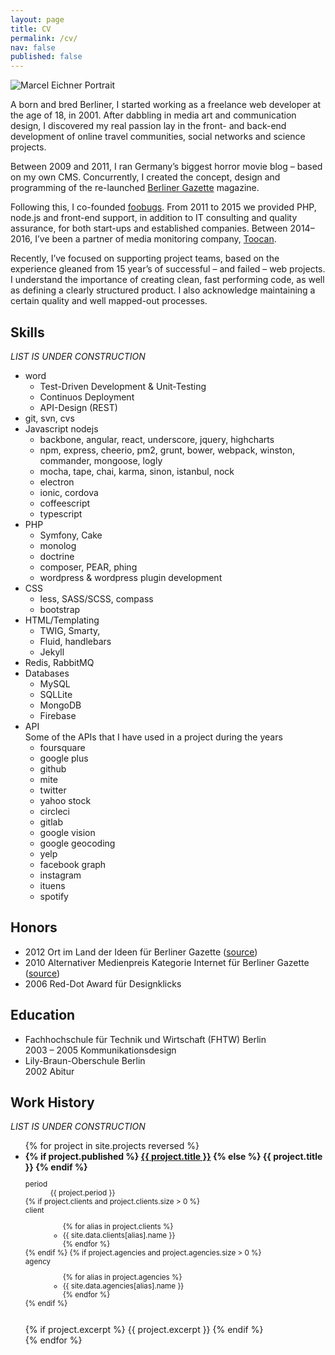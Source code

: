 ```yaml
---
layout: page
title: CV
permalink: /cv/
nav: false
published: false
---
```

<img class="post-image-pushed-right post-image-25p" src="{{ site.baseurl }}/assets/fisheye_512x512.jpg" title="Marcel Eichner Portrait" />

A born and bred Berliner, I started working as a freelance web developer at the age of 18, in 2001. After dabbling in media art and communication design, I discovered my real passion lay in the front- and back-end development of online travel communities, social networks and science projects.

Between 2009 and 2011, I ran Germany’s biggest horror movie blog – based on my own CMS. Concurrently, I created the concept, design and programming of the re-launched [Berliner Gazette](http://www.berlinergazette.de) magazine.

Following this, I co-founded [foobugs](http://www.foobugs.com). From 2011 to 2015 we provided PHP, node.js and front-end support, in addition to IT consulting and quality assurance, for both start-ups and established companies. Between 2014–2016, I’ve been a partner of media monitoring company, [Toocan](http://www.toocan.biz).

Recently, I’ve focused on supporting project teams, based on the experience gleaned from 15 year’s of successful – and failed – web projects. I understand the importance of creating clean, fast performing code, as well as defining a clearly structured product. I also acknowledge maintaining a certain quality and well mapped-out processes.

## Skills

*LIST IS UNDER CONSTRUCTION*

- word
    - Test-Driven Development & Unit-Testing
    - Continuos Deployment
    - API-Design (REST)
- git, svn, cvs
- Javascript nodejs
    - backbone, angular, react, underscore, jquery, highcharts
    - npm, express, cheerio, pm2, grunt, bower, webpack, winston, commander, mongoose, logly
    - mocha, tape, chai, karma, sinon, istanbul, nock
    - electron
    - ionic, cordova
    - coffeescript
    - typescript
- PHP
    - Symfony, Cake
    - monolog
    - doctrine
    - composer, PEAR, phing
    - wordpress & wordpress plugin development
- CSS
    - less, SASS/SCSS, compass
    - bootstrap
- HTML/Templating
    - TWIG, Smarty,
    - Fluid, handlebars
    - Jekyll
- Redis, RabbitMQ
- Databases
    - MySQL
    - SQLLite
    - MongoDB
    - Firebase
- API  
    Some of the APIs that I have used in a project during the years
    - foursquare
    - google plus
    - github
    - mite
    - twitter
    - yahoo stock
    - circleci
    - gitlab
    - google vision
    - google geocoding
    - yelp
    - facebook graph 
    - instagram
    - ituens
    - spotify

## Honors

* 2012 Ort im Land der Ideen für Berliner Gazette ([source](https://www.land-der-ideen.de/365-orte/preistraeger/berliner-gazette))
* 2010 Alternativer Medienpreis Kategorie Internet für Berliner Gazette ([source](berlinergazette.de/alternativer-medienpreis-fuer-berliner-gazette/#more-6952))
* 2006 Red-Dot Award für Designklicks

## Education

* Fachhochschule für Technik und Wirtschaft (FHTW) Berlin  
  2003 – 2005 Kommunikationsdesign
* Lily-Braun-Oberschule Berlin  
  2002 Abitur
  
## Work History

*LIST IS UNDER CONSTRUCTION*

<ul>
{% for project in site.projects reversed %}
<li>
    <strong>
        {% if project.published %}
            <a href="{{site.baseurl}}{{project.url}}">{{ project.title }}</a>
        {% else %}
            {{ project.title }}
        {% endif %}
    </strong><br>
    <small>
        <dl class="list-inline">
            <dt>
                period
            </dt>
            <dd>
                {{ project.period }}
            </dd>
            {% if project.clients and project.clients.size > 0 %}
            <dt>client</dt>
            <dd>
                <ul class="list-inline">
                {% for alias in project.clients %}
                    <li>{{ site.data.clients[alias].name }}</li>
                {% endfor %}
                </ul>
            </dd>
            {% endif %}
            {% if project.agencies and project.agencies.size > 0 %}
            <dt>agency</dt>
            <dd>
                <ul class="list-inline">
                {% for alias in project.agencies %}
                    <li>{{ site.data.agencies[alias].name }}</li>
                {% endfor %}
                </ul>
            </dd>
            {% endif %}
        </dl>
    </small>
    <br>
    {% if project.excerpt %}
        {{ project.excerpt }}
    {% endif %}
</li>
{% endfor %}
</ul>
